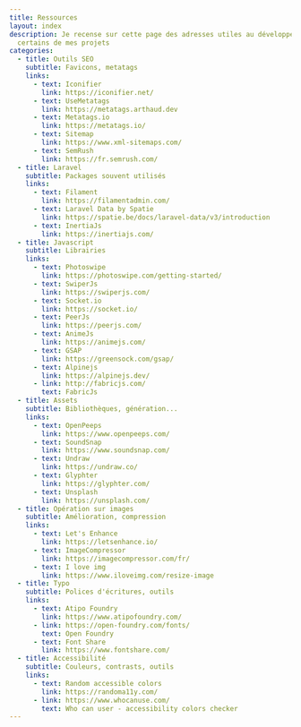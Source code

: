 ```yaml
---
title: Ressources
layout: index
description: Je recense sur cette page des adresses utiles au développement de
  certains de mes projets
categories:
  - title: Outils SEO
    subtitle: Favicons, metatags
    links:
      - text: Iconifier
        link: https://iconifier.net/
      - text: UseMetatags
        link: https://metatags.arthaud.dev
      - text: Metatags.io
        link: https://metatags.io/
      - text: Sitemap
        link: https://www.xml-sitemaps.com/
      - text: SemRush
        link: https://fr.semrush.com/
  - title: Laravel
    subtitle: Packages souvent utilisés
    links:
      - text: Filament
        link: https://filamentadmin.com/
      - text: Laravel Data by Spatie
        link: https://spatie.be/docs/laravel-data/v3/introduction
      - text: InertiaJs
        link: https://inertiajs.com/
  - title: Javascript
    subtitle: Librairies
    links:
      - text: Photoswipe
        link: https://photoswipe.com/getting-started/
      - text: SwiperJs
        link: https://swiperjs.com/
      - text: Socket.io
        link: https://socket.io/
      - text: PeerJs
        link: https://peerjs.com/
      - text: AnimeJs
        link: https://animejs.com/
      - text: GSAP
        link: https://greensock.com/gsap/
      - text: Alpinejs
        link: https://alpinejs.dev/
      - link: http://fabricjs.com/
        text: FabricJs
  - title: Assets
    subtitle: Bibliothèques, génération...
    links:
      - text: OpenPeeps
        link: https://www.openpeeps.com/
      - text: SoundSnap
        link: https://www.soundsnap.com/
      - text: Undraw
        link: https://undraw.co/
      - text: Glyphter
        link: https://glyphter.com/
      - text: Unsplash
        link: https://unsplash.com/
  - title: Opération sur images
    subtitle: Amélioration, compression
    links:
      - text: Let's Enhance
        link: https://letsenhance.io/
      - text: ImageCompressor
        link: https://imagecompressor.com/fr/
      - text: I love img
        link: https://www.iloveimg.com/resize-image
  - title: Typo
    subtitle: Polices d'écritures, outils
    links:
      - text: Atipo Foundry
        link: https://www.atipofoundry.com/
      - link: https://open-foundry.com/fonts/
        text: Open Foundry
      - text: Font Share
        link: https://www.fontshare.com/
  - title: Accessibilité
    subtitle: Couleurs, contrasts, outils
    links:
      - text: Random accessible colors
        link: https://randoma11y.com/
      - link: https://www.whocanuse.com/
        text: Who can user - accessibility colors checker
---
```

